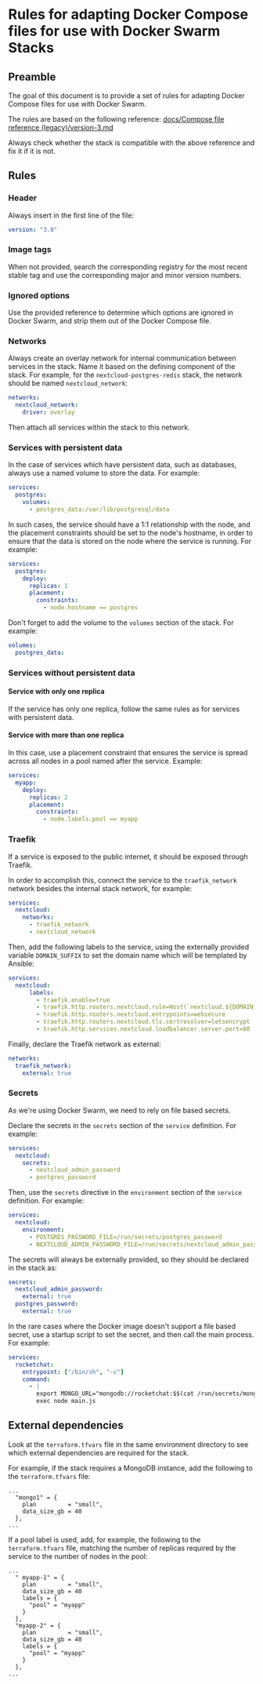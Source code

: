 # Rules for adapting Docker Compose files for use with Docker Swarm Stacks

## Preamble

The goal of this document is to provide a set of rules for adapting Docker Compose files for use with Docker Swarm.

The rules are based on the following reference: [docs/Compose file reference (legacy)/version-3.md](https://github.com/docker/compose/blob/0d4edbbd19e263a4e86fae75ef6ef105a15aa46d/docs/Compose%20file%20reference%20(legacy)/version-3.md#secrets-configuration-reference)

Always check whether the stack is compatible with the above reference and fix it if it is not.

## Rules

### Header

Always insert in the first line of the file:

```yaml
version: "3.8"
```

### Image tags

When not provided, search the corresponding registry for the most recent stable tag and use the corresponding major and minor version numbers.

### Ignored options

Use the provided reference to determine which options are ignored in Docker Swarm, and strip them out of the Docker Compose file.

### Networks

Always create an overlay network for internal communication between services in the stack. Name it based on the defining component of the stack. For example, for the `nextcloud-postgres-redis` stack, the network should be named `nextcloud_network`:

```yaml
networks:
  nextcloud_network:
    driver: overlay
```

Then attach all services within the stack to this network.

### Services with persistent data

In the case of services which have persistent data, such as databases, always use a named volume to store the data. For example:

```yaml
services:
  postgres:
    volumes:
      - postgres_data:/var/lib/postgresql/data
```

In such cases, the service should have a 1:1 relationship with the node, and the placement constraints should be set to the node's hostname, in order to ensure that the data is stored on the node where the service is running. For example:

```yaml
services:
  postgres:
    deploy:
      replicas: 1
      placement:
        constraints:
          - node.hostname == postgres
```

Don't forget to add the volume to the `volumes` section of the stack. For example:

```yaml
volumes:
  postgres_data:
```

### Services without persistent data

#### Service with only one replica

If the service has only one replica, follow the same rules as for services with persistent data.

#### Service with more than one replica

In this case, use a placement constraint that ensures the service is spread across all nodes in a pool named after the service. Example:

```yaml
services:
  myapp:    
    deploy:
      replicas: 2
      placement:
        constraints:
          - node.labels.pool == myapp
```

### Traefik

If a service is exposed to the public internet, it should be exposed through Traefik.

In order to accomplish this, connect the service to the `traefik_network` network besides the internal stack network, for example:

```yaml
services:
  nextcloud:
    networks:
      - traefik_network
      - nextcloud_network
```

Then, add the following labels to the service, using the externally provided variable `DOMAIN_SUFFIX` to set the domain name which will be templated by Ansible:

```yaml
services:
  nextcloud:
      labels:
        - traefik.enable=true
        - traefik.http.routers.nextcloud.rule=Host(`nextcloud.${DOMAIN_SUFFIX}`)
        - traefik.http.routers.nextcloud.entrypoints=websecure
        - traefik.http.routers.nextcloud.tls.certresolver=letsencrypt
        - traefik.http.services.nextcloud.loadbalancer.server.port=80
```

Finally, declare the Traefik network as external:

```yaml
networks:
  traefik_network:
    external: true
```

### Secrets

As we're using Docker Swarm, we need to rely on file based secrets.

Declare the secrets in the `secrets` section of the `service` definition. For example:

```yaml
services:
  nextcloud:
    secrets:
      - nextcloud_admin_password
      - postgres_password
```

Then, use the `secrets` directive in the `environment` section of the `service` definition. For example:

```yaml
services:
  nextcloud:
    environment:
      - POSTGRES_PASSWORD_FILE=/run/secrets/postgres_password
      - NEXTCLOUD_ADMIN_PASSWORD_FILE=/run/secrets/nextcloud_admin_password
```

The secrets will always be externally provided, so they should be declared in the stack as:

```yaml
secrets:
  nextcloud_admin_password:
    external: true
  postgres_password:
    external: true
```

In the rare cases where the Docker image doesn't support a file based secret, use a startup script to set the secret, and then call the main process. For example:

```yaml
services:
  rocketchat:
    entrypoint: ["/bin/sh", "-c"]
    command:
      - |
        export MONGO_URL="mongodb://rocketchat:$$(cat /run/secrets/mongodb_password)@mongo1:27017,mongo2:27017,mongo3:27017/rocketchat?authSource=admin&replicaSet=rs0"
        exec node main.js
```

## External dependencies

Look at the `terraform.tfvars` file in the same environment directory to see which external dependencies are required for the stack.

For example, if the stack requires a MongoDB instance, add the following to the `terraform.tfvars` file:

```hcl
...
  "mongo1" = {
    plan         = "small",
    data_size_gb = 40
  },
...
```

If a pool label is used, add, for example, the following to the `terraform.tfvars` file, matching the number of replicas required by the service to the number of nodes in the pool:

```hcl
...
  " myapp-1" = {
    plan         = "small",
    data_size_gb = 40
    labels = {
      "pool" = "myapp"
    }
  },
  "myapp-2" = {
    plan         = "small",
    data_size_gb = 40
    labels = {
      "pool" = "myapp"
    }
  },
...
```
